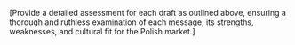 [Provide a detailed assessment for each draft as outlined above, ensuring a thorough and ruthless examination of each message, its strengths, weaknesses, and cultural fit for the Polish market.]
```
